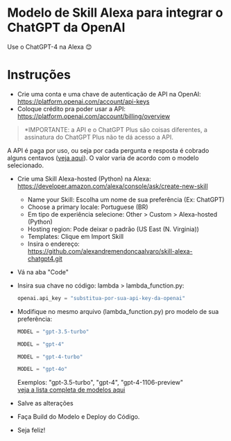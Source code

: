 # Modelo de Skill Alexa para integrar o ChatGPT da OpenAI
Use o ChatGPT-4 na Alexa 😊  

# Instruções
- Crie uma conta e uma chave de autenticação de API na OpenAI: https://platform.openai.com/account/api-keys
- Coloque crédito pra poder usar a API: https://platform.openai.com/account/billing/overview
> *IMPORTANTE: a API e o ChatGPT Plus são coisas diferentes, a assinatura do ChatGPT Plus não te dá acesso a API.

A API é paga por uso, ou seja por cada pergunta e resposta é cobrado alguns centavos ([veja aqui](https://openai.com/pricing)). O valor varia de acordo com o modelo selecionado.

- Crie uma Skill Alexa-hosted (Python) na Alexa: https://developer.amazon.com/alexa/console/ask/create-new-skill
  - Name your Skill: Escolha um nome de sua preferência (Ex: ChatGPT)
  - Choose a primary locale: Portuguese (BR)  
  - Em tipo de experiência selecione: Other > Custom > Alexa-hosted (Python)  
  - Hosting region: Pode deixar o padrão (US East (N. Virginia))
  - Templates: Clique em Import Skill
  - Insira o endereço: https://github.com/alexandremendoncaalvaro/skill-alexa-chatgpt4.git

- Vá na aba "Code"
- Insira sua chave no código: lambda > lambda_function.py:
  ```python
  openai.api_key = "substitua-por-sua-api-key-da-openai"
  ```
- Modifique no mesmo arquivo (lambda_function.py) pro modelo de sua preferência:
  ```python
  MODEL = "gpt-3.5-turbo"
  ```
  ```python
  MODEL = "gpt-4"
  ```
  ```python
  MODEL = "gpt-4-turbo"
  ```
  ```python
  MODEL = "gpt-4o"
  ```

  Exemplos: "gpt-3.5-turbo", "gpt-4", "gpt-4-1106-preview"  
  [veja a lista completa de modelos aqui](https://platform.openai.com/docs/models)

- Salve as alterações

- Faça Build do Modelo e Deploy do Código.

- Seja feliz!
